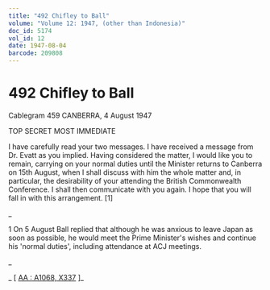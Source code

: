 ```yaml
---
title: "492 Chifley to Ball"
volume: "Volume 12: 1947, (other than Indonesia)"
doc_id: 5174
vol_id: 12
date: 1947-08-04
barcode: 209808
---
```


# 492 Chifley to Ball

Cablegram 459 CANBERRA, 4 August 1947

TOP SECRET MOST IMMEDIATE

I have carefully read your two messages. I have received a message from Dr. Evatt as you implied. Having considered the matter, I would like you to remain, carrying on your normal duties until the Minister returns to Canberra on 15th August, when I shall discuss with him the whole matter and, in particular, the desirability of your attending the British Commonwealth Conference. I shall then communicate with you again. I hope that you will fall in with this arrangement. [1]

_

1 On 5 August Ball replied that although he was anxious to leave Japan as soon as possible, he would meet the Prime Minister's wishes and continue his 'normal duties', including attendance at ACJ meetings.

_

_ [ [AA : A1068, X337](http://www.naa.gov.au/cgi-bin/Search?O=I&Number=209808) ]_
